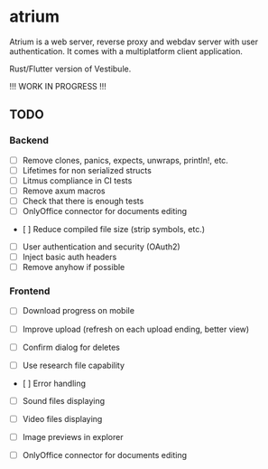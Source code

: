 # atrium

Atrium is a web server, reverse proxy and webdav server with user authentication. It comes with a multiplatform client application.

Rust/Flutter version of Vestibule.

!!! WORK IN PROGRESS !!!

## TODO

### Backend

- [ ] Remove clones, panics, expects, unwraps, println!, etc.
- [ ] Lifetimes for non serialized structs
- [ ] Litmus compliance in CI tests
- [ ] Remove axum macros
- [ ] Check that there is enough tests
- [ ] OnlyOffice connector for documents editing
- [ ] Reduce compiled file size (strip symbols, etc.)
- [ ] User authentication and security (OAuth2)
- [ ] Inject basic auth headers
- [ ] Remove anyhow if possible

### Frontend

- [ ] Download progress on mobile
- [ ] Improve upload (refresh on each upload ending, better view)
- [ ] Confirm dialog for deletes

- [ ] Use research file capability
- [ ] Error handling

- [ ] Sound files displaying
- [ ] Video files displaying
- [ ] Image previews in explorer

- [ ] OnlyOffice connector for documents editing
